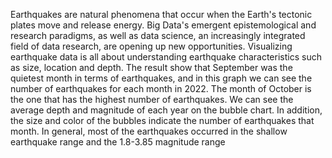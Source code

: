 Earthquakes are natural phenomena that occur when the Earth's tectonic plates move and release energy.  Big Data's emergent epistemological and research paradigms, as well as data science, an increasingly integrated field of data research, are opening up new opportunities. Visualizing earthquake data is all about understanding earthquake characteristics such as size, location and depth. The result show that September was the quietest month in terms of earthquakes, and in this graph we can see the number of earthquakes for each month in 2022. The month of October is the one that has the highest number of earthquakes. We can see the average depth and magnitude of each year on the bubble chart. In addition, the size and color of the bubbles indicate the number of earthquakes that month. In general, most of the earthquakes occurred in the shallow earthquake range and the 1.8-3.85 magnitude range
